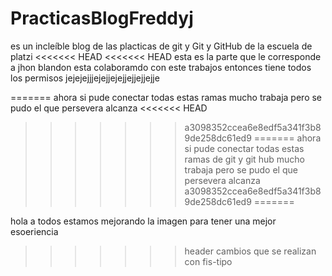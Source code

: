 # PracticasBlogFreddyj
es un incleíble blog de las placticas de git y Git y GitHub de la escuela de platzi
<<<<<<< HEAD
<<<<<<< HEAD
esta es la parte que le corresponde a jhon blandon 
esta colaboramdo con este trabajos 
entonces tiene todos los permisos 
jejejejjjejejjejejjejjejjejje 

=======
ahora si pude conectar todas estas ramas 
mucho trabaja pero se pudo 
el que persevera alcanza 
<<<<<<< HEAD
>>>>>>> a3098352ccea6e8edf5a341f3b89de258dc61ed9
=======
ahora si pude conectar todas estas ramas de git y git hub 
mucho trabaja pero se pudo 
el que persevera alcanza 
>>>>>>> a3098352ccea6e8edf5a341f3b89de258dc61ed9
=======

hola a todos estamos mejorando la imagen para tener una mejor esoeriencia 
>>>>>>> header
cambios que se realizan con fis-tipo
